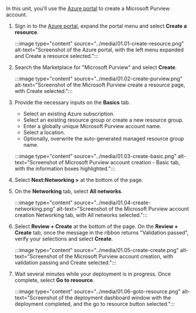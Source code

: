In this unit, you'll use the [Azure portal](https://portal.azure.com) to create a Microsoft Purview account.

1. Sign in to the [Azure portal](https://portal.azure.com), expand the portal menu and select **Create a resource**.

    :::image type="content" source="../media/01.01-create-resource.png" alt-text="Screenshot of the Azure portal, with the left menu expanded and Create a resource selected.":::

1. Search the Marketplace for "Microsoft Purview" and select **Create**.
  
    :::image type="content" source="../media/01.02-create-purview.png" alt-text="Screenshot of the Microsoft Purview create a resource page, with Create selected.":::

1. Provide the necessary inputs on the **Basics** tab.
    * Select an existing Azure subscription.
    * Select an existing resource group or create a new resource group.
    * Enter a globally unique Microsoft Purview account name.
    * Select a location.
    * Optionally, overwrite the auto-generated managed resource group name.

    :::image type="content" source="../media/01.03-create-basic.png" alt-text="Screenshot of Microsoft Purview account creation - Basic tab, with the information boxes highlighted.":::

1. Select **Next:Networking >** at the bottom of the page.

1. On the **Networking** tab, select **All networks**.

    :::image type="content" source="../media/01.04-create-networking.png" alt-text="Screenshot of the Microsoft Purview account creation Networking tab, with All networks selected.":::

1. Select **Review + Create** at the bottom of the page. On the **Review + Create** tab, once the message in the ribbon returns "Validation passed", verify your selections and select **Create**.

    :::image type="content" source="../media/01.05-create-create.png" alt-text="Screenshot of the Microsoft Purview account creation, with validation passing and Create selected.":::

1. Wait several minutes while your deployment is in progress. Once complete, select **Go to resource**.

    :::image type="content" source="../media/01.06-goto-resource.png" alt-text="Screenshot of the deployment dashboard window with the deployment completed, and the go to resource button selected.":::
